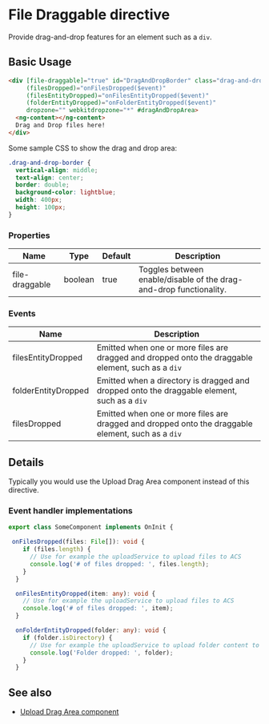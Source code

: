 # File Draggable directive

Provide drag-and-drop features for an element such as a `div`.

## Basic Usage

```html
<div [file-draggable]="true" id="DragAndDropBorder" class="drag-and-drop-border"
     (filesDropped)="onFilesDropped($event)"
     (filesEntityDropped)="onFilesEntityDropped($event)"
     (folderEntityDropped)="onFolderEntityDropped($event)"
     dropzone="" webkitdropzone="*" #dragAndDropArea>
  <ng-content></ng-content>
  Drag and Drop files here!
</div>
```

Some sample CSS to show the drag and drop area:

```css
.drag-and-drop-border {
  vertical-align: middle;
  text-align: center;
  border: double;
  background-color: lightblue;
  width: 400px;
  height: 100px;
}
```

### Properties

| Name | Type | Default | Description |
| ---- | ---- | ------- | ----------- |
| file-draggable | boolean | true | Toggles between enable/disable of the drag-and-drop functionality. |

### Events

| Name | Description |
| ---- | ----------- |
| filesEntityDropped | Emitted when one or more files are dragged and dropped onto the draggable element, such as a `div` |
| folderEntityDropped | Emitted when a directory is dragged and dropped onto the draggable element, such as a `div` |
| filesDropped | Emitted when one or more files are dragged and dropped onto the draggable element, such as a `div` |

## Details

Typically you would use the Upload Drag Area component instead of this directive.

### Event handler implementations

```ts
export class SomeComponent implements OnInit {

 onFilesDropped(files: File[]): void {
    if (files.length) {
      // Use for example the uploadService to upload files to ACS
      console.log('# of files dropped: ', files.length);
    }
  }

  onFilesEntityDropped(item: any): void {
    // Use for example the uploadService to upload files to ACS
    console.log('# of files dropped: ', item);
  }

  onFolderEntityDropped(folder: any): void {
    if (folder.isDirectory) {
      // Use for example the uploadService to upload folder content to ACS
      console.log('Folder dropped: ', folder);
    }
  }
```

## See also

-   [Upload Drag Area component](upload-drag-area.component.md)
